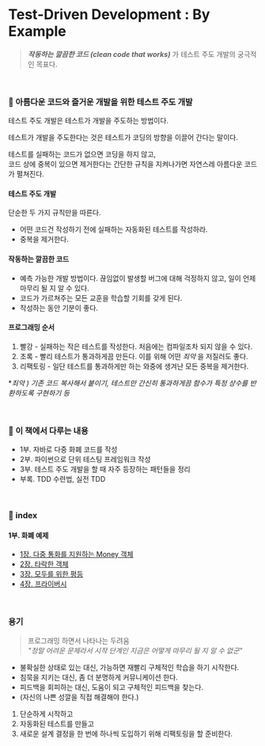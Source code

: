 # Test-Driven Development : By Example

> ***작동하는 깔끔한 코드 (clean code that works)*** 가 테스트 주도 개발의 궁극적인 목표다.

&nbsp;

### 🔖 아름다운 코드와 즐거운 개발을 위한 테스트 주도 개발

테스트 주도 개발은 테스트가 개발을 주도하는 방법이다.  

테스트가 개발을 주도한다는 것은 테스트가 코딩의 방향을 이끌어 간다는 말이다.

테스트를 실패하는 코드가 없으면 코딩을 하지 않고,  
코드 상에 중복이 있으면 제거한다는 간단한 규칙을 지켜나가면 자연스레 아름다운 코드가 펼쳐진다.

#### 테스트 주도 개발

단순한 두 가지 규칙만을 따른다.

- 어떤 코드건 작성하기 전에 실패하는 자동화된 테스트를 작성하라.
- 중복을 제거한다.


#### 작동하는 깔끔한 코드

- 예측 가능한 개발 방법이다. 끊임없이 발생할 버그에 대해 걱정하지 않고, 일이 언제 마무리 될 지 알 수 있다.
- 코드가 가르쳐주는 모든 교훈을 학습할 기회를 갖게 된다.
- 작성하는 동안 기분이 좋다.

#### 프로그래밍 순서

1. 빨강 - 실패하는 작은 테스트를 작성한다. 처음에는 컴파일조차 되지 않을 수 있다.
2. 초록 - 빨리 테스트가 통과하게끔 만든다. 이를 위해 어떤 *죄악* 을 저질러도 좋다.
3. 리팩토링 - 일단 테스트를 통과하게만 하는 와중에 생겨난 모든 중복을 제거한다.

**죄악 ) 기존 코드 복사해서 붙이기, 테스트만 간신히 통과하게끔 함수가 특정 상수를 반환하도록 구현하기 등*

&nbsp;

### 🔖 이 책에서 다루는 내용

- 1부. 자바로 다중 화폐 코드를 작성
- 2부. 파이썬으로 단위 테스팅 프레임워크 작성
- 3부. 테스트 주도 개발을 할 때 자주 등장하는 패턴들을 정리
- 부록. TDD 수련법, 실전 TDD

&nbsp;

### 🔖 index

#### 1부. 화폐 예제  

- [1장. 다중 통화를 지원하는 Money 객체](https://github.com/jeongwon-iee/TDD/blob/master/summary/1%EB%B6%80.%20%ED%99%94%ED%8F%90%20%EC%98%88%EC%A0%9C/01%EC%9E%A5.%20%EB%8B%A4%EC%A4%91%20%ED%86%B5%ED%99%94%EB%A5%BC%20%EC%A7%80%EC%9B%90%ED%95%98%EB%8A%94%20Money%20%EA%B0%9D%EC%B2%B4.md)  
- [2장. 타락한 객체](https://github.com/jeongwon-iee/TDD/blob/master/summary/1%EB%B6%80.%20%ED%99%94%ED%8F%90%20%EC%98%88%EC%A0%9C/02%EC%9E%A5.%20%ED%83%80%EB%9D%BD%ED%95%9C%20%EA%B0%9D%EC%B2%B4.md)  
- [3장. 모두를 위한 평등](https://github.com/jeongwon-iee/TDD/blob/master/summary/1%EB%B6%80.%20%ED%99%94%ED%8F%90%20%EC%98%88%EC%A0%9C/03%EC%9E%A5.%20%EB%AA%A8%EB%91%90%EB%A5%BC%20%EC%9C%84%ED%95%9C%20%ED%8F%89%EB%93%B1.md)  
- [4장. 프라이버시](https://github.com/jeongwon-iee/TDD/blob/master/summary/1%EB%B6%80.%20%ED%99%94%ED%8F%90%20%EC%98%88%EC%A0%9C/04%EC%9E%A5.%20%ED%94%84%EB%9D%BC%EC%9D%B4%EB%B2%84%EC%8B%9C.md)

&nbsp;

### 용기

> 프로그래밍 하면서 나타나는 두려움  
*"정말 어려운 문제라서 시작 단계인 지금은 어떻게 마무리 될 지 알 수 없군"*

- 불확실한 상태로 있는 대신, 가능하면 재빨리 구체적인 학습을 하기 시작한다.
- 침묵을 지키는 대신, 좀 더 분명하게 커뮤니케이션 한다.
- 피드백을 회피하는 대신, 도움이 되고 구체적인 피드백을 찾는다.
- (자신의 나쁜 성깔을 직접 해결해야 한다.)
1. 단순하게 시작하고
2. 자동화된 테스트를 만들고
3. 새로운 설계 결정을 한 번에 하나씩 도입하기 위해 리팩토링을 할 준비한다.

